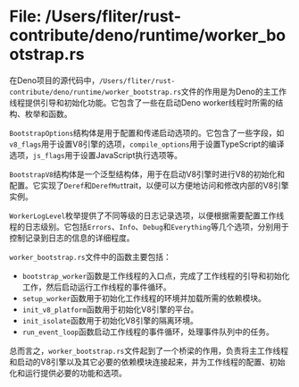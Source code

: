 # File: /Users/fliter/rust-contribute/deno/runtime/worker_bootstrap.rs

在Deno项目的源代码中，`/Users/fliter/rust-contribute/deno/runtime/worker_bootstrap.rs`文件的作用是为Deno的主工作线程提供引导和初始化功能。它包含了一些在启动Deno worker线程时所需的结构、枚举和函数。

`BootstrapOptions`结构体是用于配置和传递启动选项的。它包含了一些字段，如`v8_flags`用于设置V8引擎的选项，`compile_options`用于设置TypeScript的编译选项，`js_flags`用于设置JavaScript执行选项等。

`BootstrapV8`结构体是一个泛型结构体，用于在启动V8引擎时进行V8的初始化和配置。它实现了`Deref`和`DerefMut`trait，以便可以方便地访问和修改内部的V8引擎实例。

`WorkerLogLevel`枚举提供了不同等级的日志记录选项，以便根据需要配置工作线程的日志级别。它包括`Errors`、`Info`、`Debug`和`Everything`等几个选项，分别用于控制记录到日志的信息的详细程度。

`worker_bootstrap.rs`文件中的函数主要包括：

- `bootstrap_worker`函数是工作线程的入口点，完成了工作线程的引导和初始化工作，然后启动运行工作线程的事件循环。
- `setup_worker`函数用于初始化工作线程的环境并加载所需的依赖模块。
- `init_v8_platform`函数用于初始化V8引擎的平台。
- `init_isolate`函数用于初始化V8引擎的隔离环境。
- `run_event_loop`函数启动工作线程的事件循环，处理事件队列中的任务。

总而言之，`worker_bootstrap.rs`文件起到了一个桥梁的作用，负责将主工作线程和启动的V8引擎以及其它必要的依赖模块连接起来，并为工作线程的配置、初始化和运行提供必要的功能和选项。

